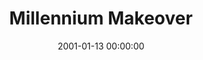---
layout: series
series: "Millennium Makeover"
permalink: "/millennium-makeover/"
title: Millennium Makeover
date: 2001-01-13 00:00:00
endDate: 2001-02-10 00:00:00
description: "Join us as we look at four areas of our lives in need of a little makeover. "
src: "http://s3.amazonaws.com/crossroads-media/images/legacy/content/GenericCrnerSign.jpg"
---